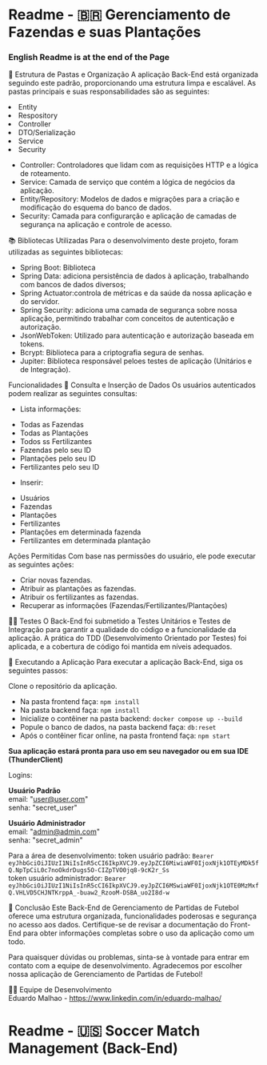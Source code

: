# Readme - 🇧🇷 Gerenciamento de Fazendas e suas Plantações #
<h3>English Readme is at the end of the Page</h3>

📂 Estrutura de Pastas e Organização
A aplicação Back-End está organizada seguindo este padrão, proporcionando uma estrutura limpa e escalável. As pastas principais e suas responsabilidades são as seguintes:
<li>Entity</li>
<li>Respository</li>
<li>
  Controller
  <li>DTO/Serialização</li>
</li>
<li>Service</li>
<li>Security</li>


* Controller: Controladores que lidam com as requisições HTTP e a lógica de roteamento.
* Service: Camada de serviço que contém a lógica de negócios da aplicação.
* Entity/Repository: Modelos de dados e migrações para a criação e modificação do esquema do banco de dados.
* Security: Camada para configurarção e aplicação de camadas de segurança na aplicação e controle de acesso.

📚 Bibliotecas Utilizadas
Para o desenvolvimento deste projeto, foram utilizadas as seguintes bibliotecas:

* Spring Boot: Biblioteca
* Spring Data: adiciona persistência de dados à aplicação, trabalhando com bancos de dados diversos;
* Spring Actuator:controla de métricas e da saúde da nossa aplicação e do servidor.
* Spring Security: adiciona uma camada de segurança sobre nossa aplicação, permitindo trabalhar com conceitos de autenticação e autorização.
* JsonWebToken: Utilizado para autenticação e autorização baseada em tokens.
* Bcrypt: Biblioteca para a criptografia segura de senhas.
* Jupiter: Biblioteca responsável peloes testes de aplicação (Unitários e de Integração).


Funcionalidades
📑 Consulta e Inserção de Dados
Os usuários autenticados podem realizar as seguintes consultas:

* Lista informações:
  <li>Todas as Fazendas</li>
  <li>Todas as Plantações</li>
  <li>Todos ss Fertilizantes</li>
  <li>Fazendas pelo seu ID</li>
  <li>Plantações pelo seu ID</li>
  <li>Fertilizantes pelo seu ID</li>
  
* Inserir:
  <li>Usuários</li>
  <li>Fazendas</li>
  <li>Plantações</li>
  <li>Fertilizantes</li>
  <li>Plantações em determinada fazenda</li>
  <li>Fertilizantes em determinada plantação</li>

Ações Permitidas
Com base nas permissões do usuário, ele pode executar as seguintes ações:

* Criar novas fazendas.
* Atribuir as plantações as fazendas.
* Atribuir os fertilizantes as fazendas.
* Recuperar as informações (Fazendas/Fertilizantes/Plantações)

👨‍🔬 Testes
O Back-End foi submetido a Testes Unitários e Testes de Integração para garantir a qualidade do código e a funcionalidade da aplicação. A prática do TDD (Desenvolvimento Orientado por Testes) foi aplicada, e a cobertura de código foi mantida em níveis adequados.

📱 Executando a Aplicação
Para executar a aplicação Back-End, siga os seguintes passos:

Clone o repositório da aplicação.
* Na pasta frontend faça: `npm install`
* Na pasta backend faça: `npm install`
* Inicialize o contêiner na pasta backend: `docker compose up --build`
* Popule o banco de dados, na pasta backend faça: `db:reset`
* Após o contêiner ficar online, na pasta frontend faça: `npm start`

__Sua aplicação estará pronta para uso em seu navegador ou em sua IDE (ThunderClient)__

Logins:

__Usuário Padrão__  
email: "user@user.com"  
senha: "secret_user"

__Usuário Administrador__  
email: "admin@admin.com"  
senha: "secret_admin"

Para a área de desenvolvimento: 
token usuário padrão: `Bearer eyJhbGciOiJIUzI1NiIsInR5cCI6IkpXVCJ9.eyJpZCI6MiwiaWF0IjoxNjk1OTEyMDk5fQ.NpTpCiL0c7noOkdrDugs5O-CIZpTVO0jq8-9cK2r_Ss`  
token usuário administrador: `Bearer eyJhbGciOiJIUzI1NiIsInR5cCI6IkpXVCJ9.eyJpZCI6MSwiaWF0IjoxNjk1OTE0MzMxfQ.VHLVD5CHJNTKrppA_-buaw2_RzooM-DSBA_uo2I8d-w`

📍 Conclusão
Este Back-End de Gerenciamento de Partidas de Futebol oferece uma estrutura organizada, funcionalidades poderosas e segurança no acesso aos dados. Certifique-se de revisar a documentação do Front-End para obter informações completas sobre o uso da aplicação como um todo.

Para quaisquer dúvidas ou problemas, sinta-se à vontade para entrar em contato com a equipe de desenvolvimento.
Agradecemos por escolher nossa aplicação de Gerenciamento de Partidas de Futebol!

🧑‍💻 Equipe de Desenvolvimento  
Eduardo Malhao - https://www.linkedin.com/in/eduardo-malhao/  

# Readme - 🇺🇸 Soccer Match Management (Back-End) #  

<!-- Olá, Tryber!
- quais arquivos/pastas foram desenvolvidos por você; 
- quais arquivos/pastas foram desenvolvidos por outra pessoa estudante;
- quais arquivos/pastas foram desenvolvidos pela Trybe.
-->
